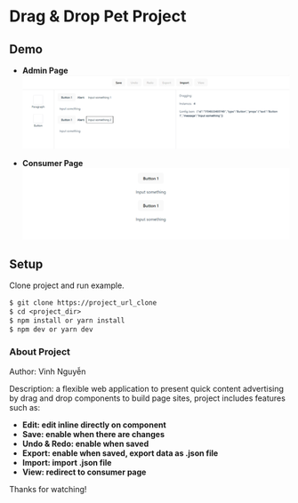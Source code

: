 # Drag & Drop Pet Project

## Demo
* **Admin Page**
![Demo Admin](image.png)

* **Consumer Page**
![Demo Consumer](image-1.png)

## Setup

Clone project and run example.

```
$ git clone https://project_url_clone
$ cd <project_dir>
$ npm install or yarn install
$ npm dev or yarn dev
```

### About Project

Author: Vinh Nguyễn

Description: a flexible web application to present quick content advertising by drag and drop components to build page sites, project includes features such as:
* **Edit: edit inline directly on component**
* **Save: enable when there are changes**
* **Undo & Redo: enable when saved**
* **Export: enable when saved, export data as .json file**
* **Import: import .json file**
* **View: redirect to consumer page**

Thanks for watching!
